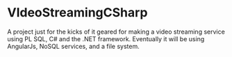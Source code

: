 # VIdeoStreamingCSharp
A project just for the kicks of it geared for making a video streaming service using PL SQL, C# and the .NET framework. Eventually it will be using AngularJs, NoSQL services, and a file system.

